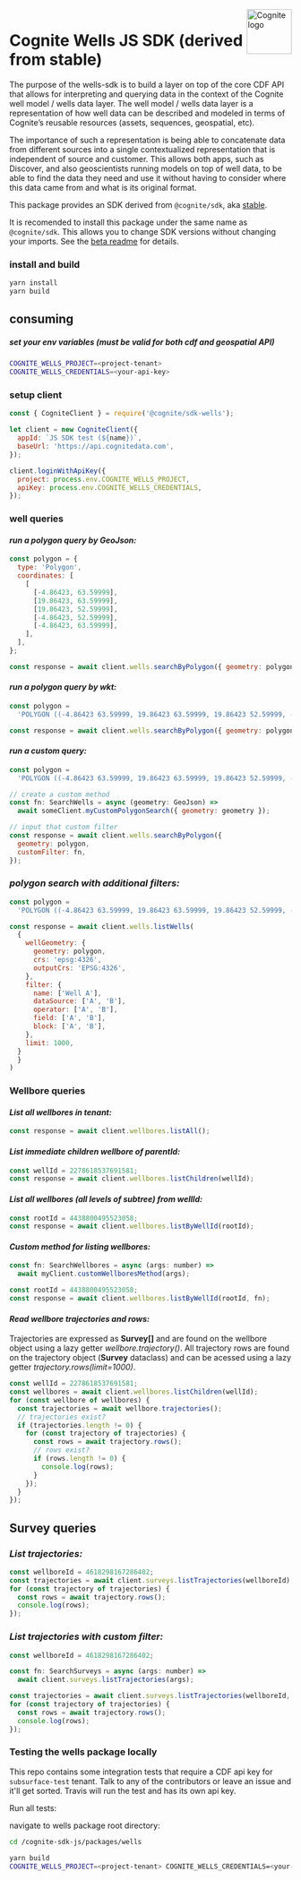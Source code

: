 <a href="https://cognite.com/">
    <img src="./cognite_logo.png" alt="Cognite logo" title="Cognite" align="right" height="80" />
</a>

# Cognite Wells JS SDK (derived from stable)

The purpose of the wells-sdk is to build a layer on top of the core CDF API that allows for interpreting and querying data in the context of the Cognite well model / wells data layer. The well model / wells data layer is a representation of how well data can be described and modeled in terms of Cognite’s reusable resources (assets, sequences, geospatial, etc).

The importance of such a representation is being able to concatenate data from different sources into a single contextualized representation that is independent of source and customer. This allows both apps, such as Discover, and also geoscientists running models on top of well data, to be able to find the data they need and use it without having to consider where this data came from and what is its original format.

This package provides an SDK derived from `@cognite/sdk`, aka
[stable](https://github.com/cognitedata/cognite-sdk-js/blob/master/packages/stable/README.md).

It is recomended to install this package under the same name as `@cognite/sdk`.
This allows you to change SDK versions without changing your imports.
See the [beta readme](https://github.com/cognitedata/cognite-sdk-js/blob/master/packages/beta/README.md) for details.

### install and build

```bash
yarn install
yarn build
```

## **consuming**

##### set your env variables (must be valid for both cdf and geospatial API)

```bash
COGNITE_WELLS_PROJECT=<project-tenant>
COGNITE_WELLS_CREDENTIALS=<your-api-key>
```

### setup client

```js
const { CogniteClient } = require('@cognite/sdk-wells');

let client = new CogniteClient({
  appId: `JS SDK test (${name})`,
  baseUrl: 'https://api.cognitedata.com',
});

client.loginWithApiKey({
  project: process.env.COGNITE_WELLS_PROJECT,
  apiKey: process.env.COGNITE_WELLS_CREDENTIALS,
});
```

### **well queries**

#### _run a polygon query by GeoJson:_

```js
const polygon = {
  type: 'Polygon',
  coordinates: [
    [
      [-4.86423, 63.59999],
      [19.86423, 63.59999],
      [19.86423, 52.59999],
      [-4.86423, 52.59999],
      [-4.86423, 63.59999],
    ],
  ],
};

const response = await client.wells.searchByPolygon({ geometry: polygon });
```

#### _run a polygon query by wkt:_

```js
const polygon =
  'POLYGON ((-4.86423 63.59999, 19.86423 63.59999, 19.86423 52.59999, -4.86423 52.59999, -4.86423 63.59999))';

const response = await client.wells.searchByPolygon({ geometry: polygon });
```

#### _run a custom query:_

```js
const polygon =
  'POLYGON ((-4.86423 63.59999, 19.86423 63.59999, 19.86423 52.59999, -4.86423 52.59999, -4.86423 63.59999))';

// create a custom method
const fn: SearchWells = async (geometry: GeoJson) =>
  await someClient.myCustomPolygonSearch({ geometry: geometry });

// input that custom filter
const response = await client.wells.searchByPolygon({
  geometry: polygon,
  customFilter: fn,
});
```

### _polygon search with additional filters:_

```js
const polygon =
  'POLYGON ((-4.86423 63.59999, 19.86423 63.59999, 19.86423 52.59999, -4.86423 52.59999, -4.86423 63.59999))';

const response = await client.wells.listWells(
  {
    wellGeometry: {
      geometry: polygon,
      crs: 'epsg:4326',
      outputCrs: 'EPSG:4326',
    },
    filter: {
      name: ['Well A'],
      dataSource: ['A', 'B'],
      operator: ['A', 'B'],
      field: ['A', 'B'],
      block: ['A', 'B'],
    },
    limit: 1000,
  }
  }
)
```

### **Wellbore queries**

#### _List all wellbores in tenant:_

```js
const response = await client.wellbores.listAll();
```

#### _List immediate children wellbore of parentId:_

```js
const wellId = 2278618537691581;
const response = await client.wellbores.listChildren(wellId);
```

#### _List all wellbores (all levels of subtree) from wellId:_

```js
const rootId = 4438800495523058;
const response = await client.wellbores.listByWellId(rootId);
```

#### _Custom method for listing wellbores:_

```js
const fn: SearchWellbores = async (args: number) =>
  await myClient.customWellboresMethod(args);

const rootId = 4438800495523058;
const response = await client.wellbores.listByWellId(rootId, fn);
```

#### _Read wellbore trajectories and rows:_

Trajectories are expressed as **Survey[]** and are found on the wellbore object using a lazy getter _wellbore.trajectory()_. All trajectory rows are found on the trajectory object (**Survey** dataclass) and can be acessed using a lazy getter _trajectory.rows(limit=1000)_.

```js
const wellId = 2278618537691581;
const wellbores = await client.wellbores.listChildren(wellId);
for (const wellbore of wellbores) {
  const trajectories = await wellbore.trajectories();
  // trajectories exist?
  if (trajectories.length != 0) {
    for (const trajectory of trajectories) {
      const rows = await trajectory.rows();
      // rows exist?
      if (rows.length != 0) {
        console.log(rows);
      }
    });
  }
});
```

## **Survey queries**

### _List trajectories:_

```js
const wellboreId = 4618298167286402;
const trajectories = await client.surveys.listTrajectories(wellboreId);
for (const trajectory of trajectories) {
  const rows = await trajectory.rows();
  console.log(rows);
});
```

### _List trajectories with custom filter:_

```js
const wellboreId = 4618298167286402;

const fn: SearchSurveys = async (args: number) =>
  await client.surveys.listTrajectories(args);

const trajectories = await client.surveys.listTrajectories(wellboreId, fn);
for (const trajectory of trajectories) {
  const rows = await trajectory.rows();
  console.log(rows);
});
```

### **Testing the wells package locally**

This repo contains some integration tests that require a CDF api key for `subsurface-test` tenant.
Talk to any of the contributors or leave an issue and it'll get sorted.
Travis will run the test and has its own api key.

Run all tests:

navigate to wells package root directory:

```bash
cd /cognite-sdk-js/packages/wells
```

```bash
yarn build
COGNITE_WELLS_PROJECT=<project-tenant> COGNITE_WELLS_CREDENTIALS=<your-api-key> yarn test
```
